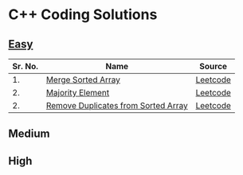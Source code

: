 # C++ Coding Solutions

## [Easy](Easy)
|Sr. No.  |   Name    | Source |
|---------|---------|--------|
|1. |[Merge Sorted Array](Easy/Merge_Sorted_Array/Merge_Sorted_Array.cpp)|[Leetcode](https://leetcode.com/problems/merge-sorted-array/)|
|2. |[Majority Element](Easy/Majority_Element/Majority_Element.cpp)|[Leetcode](https://leetcode.com/problems/majority-element/)|
|2. |[Remove Duplicates from Sorted Array](Easy/Remove_Duplicates_from_Sorted_Array/Remove_Duplicates_from_Sorted_Array.cpp)|[Leetcode](https://leetcode.com/problems/remove-duplicates-from-sorted-array/)|
## Medium

## High

